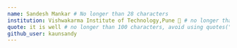 ```yaml
---
name: Sandesh Mankar # No longer than 28 characters
institution: Vishwakarma Institute of Technology,Pune 🚩 # no longer than 58 characters
quote: it is well # no longer than 100 characters, avoid using quotes(") to guarantee the format remains the same.
github_user: kaunsandy
---
```

